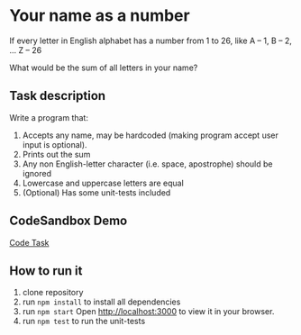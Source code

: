 # Your name as a number

If every letter in English alphabet has a number from 1 to 26, like
A – 1,
B – 2,
…
Z – 26

What would be the sum of all letters in your name?

## Task description

Write a program that:

1. Accepts any name, may be hardcoded (making program accept user input is optional).
2. Prints out the sum
3. Any non English-letter character (i.e. space, apostrophe) should be ignored
4. Lowercase and uppercase letters are equal
5. (Optional) Has some unit-tests included

## CodeSandbox Demo

[Code Task](https://codesandbox.io/s/code-task-2028k1?file=/src/App.js)

## How to run it

1. clone repository
2. run `npm install` to install all dependencies
3. run `npm start` Open [http://localhost:3000](http://localhost:3000) to view it in your browser.
4. run `npm test` to run the unit-tests
